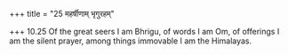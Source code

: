 +++
title = "25 महर्षीणाम् भृगुरहम्"

+++
10.25 Of the great seers I am Bhrigu, of words I am Om, of offerings I
am the silent prayer, among things immovable I am the Himalayas.
